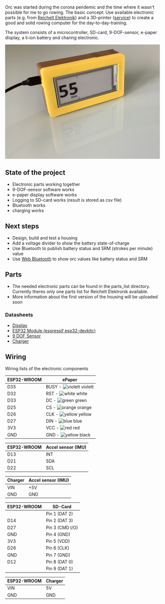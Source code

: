 Orc was started during the corona pendemic and the time where it wasn't possible for me to go rowing. The basic concept: Use available electronic parts (e.g. from [Reichelt Elektronik](https://www.reichelt.de/)) and a 3D-printer ([service](https://www.treatstock.com)) to create a good and solid rowing computer for the day-to-day-training.

The system consists of a microcontroller, SD-card, 9-DOF-sensor, e-paper display, a li-ion battery and charing electronic.

![prototype](https://github.com/sebastianPsm/orc/raw/master/img/prototype.jpg)

## State of the project

- Electronic parts working together
- 9-DOF-sensor software works
- e-paper display software works
- Logging to SD-card works (result is stored as csv file)
- Bluetooth works
- charging works

## Next steps

- Design, build and test a housing
- Add a voltage divider to show the battery state-of-charge
- Use Bluetooth to publish battery status and SRM (strokes per minute) value
- Use [Web Bluetooth](https://developer.mozilla.org/en-US/docs/Web/API/Web_Bluetooth_API) to show orc values like battery status and SRM

## Parts

- The needed electronic parts can be found in the parts_list directory. Currently theres only one parts list for Reichelt Elektronik available.
- More information about the first version of the housing will be uploaded soon

### Datasheets

- [Display](https://www.waveshare.com/w/upload/b/bb/2.9inch-e-paper-b-specification.pdf)
- [ESP32 Module (espressif esp32-devkitc)](https://www.espressif.com/en/products/devkits/esp32-devkitc/resources)
- [9 DOF Sensor](https://www.seeedstudio.com/Grove-IMU-9DOF-v2-0.html)
- [Charger](https://github.com/adafruit/Adafruit-PowerBoost-500-Charger-PCB)

## Wiring

Wiring lists of the electronic components

| ESP32-WROOM | ePaper |
| ----------- | ------ |
| D35         | BUSY - ![violett](https://via.placeholder.com/15/8800ff/000000?text=+) violett |
| D32         | RST - ![white](https://via.placeholder.com/15/ffffff/000000?text=+) white |
| D33         | DC - ![green](https://via.placeholder.com/15/00ff00/000000?text=+) green |
| D25         | CS - ![orange](https://via.placeholder.com/15/ffa500/000000?text=+) orange |
| D26         | CLK - ![yellow](https://via.placeholder.com/15/ffff00/000000?text=+) yellow |
| D27         | DIN - ![blue](https://via.placeholder.com/15/0000ff/000000?text=+) blue |
| 3V3         | VCC  - ![red](https://via.placeholder.com/15/ff0000/000000?text=+) red |
| GND         | GND - ![yellow](https://via.placeholder.com/15/000000/000000?text=+) black |

| ESP32-WROOM | Accel sensor (IMU) |
| ----------- | ------ |
| D13         | INT    |
| D21         | SDA    |
| D22         | SCL    |

| Charger     | Accel sensor (IMU) |
| ----------- | -------- |
| VIN         | +5V    |
| GND         | GND    |

| ESP32-WROOM | SD-Card          |
| ----------- | ---------------- |
|             | Pin 1 (DAT 2)    |
| D14         | Pin 2 (DAT 3)    |
| D27         | Pin 3 (CMD I/O)  |
| GND         | Pin 4 (GND)      |
| 3V3         | Pin 5 (VDD)      |
| D26         | Pin 6 (CLK)      |
| GND         | Pin 7 (GND)      |
| D12         | Pin 8 (DAT 0)    |
|             | Pin 9 (DAT 1)    |

| ESP32-WROOM | Charger  |
| ----------- | -------- |
| VIN         | 5V       |
| GND         | GND      |
